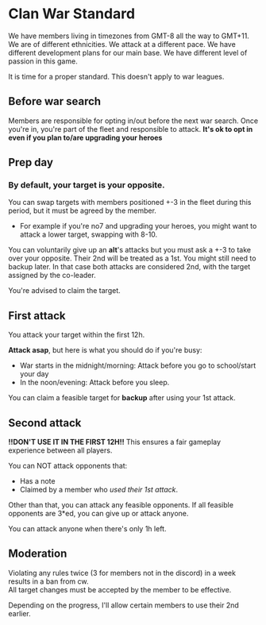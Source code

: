 # Clan War Standard
We have members living in timezones from GMT-8 all the way to GMT+11. We are of different ethnicities. We attack at a different pace. We have different development plans for our main base. We have different level of passion in this game.

It is time for a proper standard. This doesn't apply to war leagues.

## Before war search
Members are responsible for opting in/out before the next war search. Once you're in, you're part of the fleet and responsible to attack. **It's ok to opt in even if you plan to/are upgrading your heroes**

## Prep day
### By default, your target is your opposite.
You can swap targets with members positioned +-3 in the fleet during this period, but it must be agreed by the member.
* For example if you're no7 and upgrading your heroes, you might want to attack a lower target, swapping with 8-10.

You can voluntarily give up an **alt**'s attacks but you must ask a +-3 to take over your opposite. Their 2nd will be treated as a 1st. You might still need to backup later. In that case both attacks are considered 2nd, with the target assigned by the co-leader.

You're advised to claim the target.

## First attack
You attack your target within the first 12h.

**Attack asap**, but here is what you should do if you're busy:
* War starts in the midnight/morning: Attack before you go to school/start your day
* In the noon/evening: Attack before you sleep.

You can claim a feasible target for **backup** after using your 1st attack.

## Second attack
**!!DON'T USE IT IN THE FIRST 12H!!** This ensures a fair gameplay experience between all players.

You can NOT attack opponents that:
* Has a note
* Claimed by a member who *used their 1st attack*.

Other than that, you can attack any feasible opponents. If all feasible opponents are 3\*ed, you can give up or attack anyone.

You can attack anyone when there's only 1h left.

## Moderation
Violating any rules twice (3 for members not in the discord) in a week results in a ban from cw.  
All target changes must be accepted by the member to be effective.

Depending on the progress, I'll allow certain members to use their 2nd earlier.